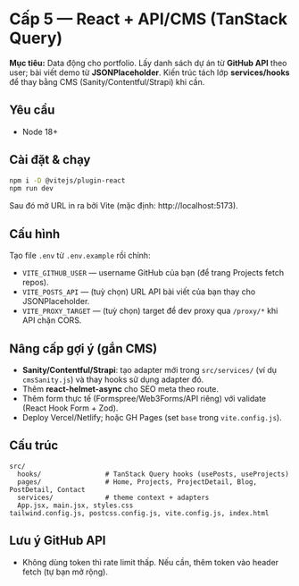 # Cấp 5 — React + API/CMS (TanStack Query)

**Mục tiêu:** Data động cho portfolio. Lấy danh sách dự án từ **GitHub API** theo user; bài viết demo từ **JSONPlaceholder**.
Kiến trúc tách lớp **services/hooks** để thay bằng CMS (Sanity/Contentful/Strapi) khi cần.

## Yêu cầu

- Node 18+

## Cài đặt & chạy

```bash
npm i -D @vitejs/plugin-react
npm run dev
```

Sau đó mở URL in ra bởi Vite (mặc định: http://localhost:5173).

## Cấu hình

Tạo file `.env` từ `.env.example` rồi chỉnh:

- `VITE_GITHUB_USER` — username GitHub của bạn (để trang Projects fetch repos).
- `VITE_POSTS_API` — (tuỳ chọn) URL API bài viết của bạn thay cho JSONPlaceholder.
- `VITE_PROXY_TARGET` — (tuỳ chọn) target để dev proxy qua `/proxy/*` khi API chặn CORS.

## Nâng cấp gợi ý (gắn CMS)

- **Sanity/Contentful/Strapi**: tạo adapter mới trong `src/services/` (ví dụ `cmsSanity.js`) và thay hooks sử dụng adapter đó.
- Thêm **react-helmet-async** cho SEO meta theo route.
- Thêm form thực tế (Formspree/Web3Forms/API riêng) với validate (React Hook Form + Zod).
- Deploy Vercel/Netlify; hoặc GH Pages (set `base` trong `vite.config.js`).

## Cấu trúc

```
src/
  hooks/                # TanStack Query hooks (usePosts, useProjects)
  pages/                # Home, Projects, ProjectDetail, Blog, PostDetail, Contact
  services/             # theme context + adapters
  App.jsx, main.jsx, styles.css
tailwind.config.js, postcss.config.js, vite.config.js, index.html
```

## Lưu ý GitHub API

- Không dùng token thì rate limit thấp. Nếu cần, thêm token vào header fetch (tự bạn mở rộng).
